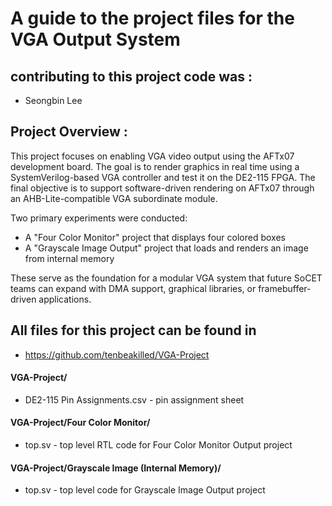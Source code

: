 # A guide to the project files for the VGA Output System

## contributing to this project code was :
- Seongbin Lee

## Project Overview :
This project focuses on enabling VGA video output using the AFTx07 development board. The goal is to render graphics in real time using a SystemVerilog-based VGA controller and test it on the DE2-115 FPGA. The final objective is to support software-driven rendering on AFTx07 through an AHB-Lite-compatible VGA subordinate module. 

Two primary experiments were conducted:
- A "Four Color Monitor" project that displays four colored boxes
- A "Grayscale Image Output" project that loads and renders an image from internal memory

These serve as the foundation for a modular VGA system that future SoCET teams can expand with DMA support, graphical libraries, or framebuffer-driven applications.

## All files for this project can be found in
- https://github.com/tenbeakilled/VGA-Project

#### VGA-Project/
- DE2-115 Pin Assignments.csv - pin assignment sheet

#### VGA-Project/Four Color Monitor/
- top.sv - top level RTL code for Four Color Monitor Output project

#### VGA-Project/Grayscale Image (Internal Memory)/
- top.sv - top level code for Grayscale Image Output project

